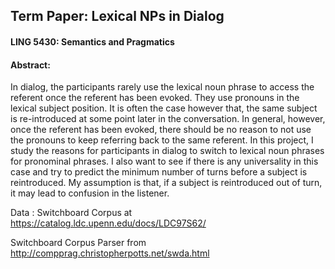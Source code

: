 ## Term Paper: Lexical NPs in Dialog

#### LING 5430: Semantics and Pragmatics

#### Abstract: 
In dialog, the participants rarely use the lexical noun phrase to access the referent once the referent has been evoked. They use pronouns in the lexical subject position. It is often the case however that, the same subject is re-introduced at some point later in the conversation. In general, however, once the referent has been evoked, there should be no reason to not use the pronouns to keep referring back to the same referent. 
In this project, I study the reasons for participants in dialog to switch to lexical noun phrases for pronominal phrases. I also want to see if there is any universality in this case and try to predict the minimum number of turns before a subject is reintroduced. My assumption is that, if a subject is reintroduced out of turn, it may lead to confusion in the listener.

Data : Switchboard Corpus at https://catalog.ldc.upenn.edu/docs/LDC97S62/

Switchboard Corpus Parser from http://compprag.christopherpotts.net/swda.html
